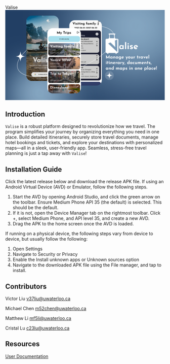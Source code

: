 Valise
![valise banner](mobile/src/main/res/drawable/new_valise_banner.png)

## Introduction
`Valise` is a robust platform designed to revolutionize how we travel. The program simplifies your journey by organizing everything you need in one place. Build detailed itineraries, securely store travel documents, manage hotel bookings and tickets, and explore your destinations with personalized maps—all in a sleek, user-friendly app. Seamless, stress-free travel planning is just a tap away with `Valise`!

## Installation Guide
Click the latest release below and download the release APK file. If using an Android Virtual Device (AVD) or Emulator, follow the following steps.
  1. Start the AVD by opening Android Studio, and click the green arrow on the toolbar. Ensure Medium Phone API 35 (the default) is selected. This should be the default.
  2. If it is not, open the Device Manager tab on the rightmost toolbar. Click +, select Medium Phone, and API level 35, and create a new AVD.
  3. Drag the APK to the home screen once the AVD is loaded.

If running on a physical device, the following steps vary from device to device, but usually follow the following:
  1. Open Settings 
  2. Navigate to Security or Privacy 
  3. Enable the Install unknown apps or Unknown sources option
  4. Navigate to the downloaded APK file using the File manager, and tap to install.


## Contributors
Victor Liu v37liu@uwaterloo.ca

Michael Chen m52chen@uwaterloo.ca

Matthew Li mf5li@uwaterloo.ca

Cristal Lu c23lu@uwaterloo.ca

## Resources
[User Documentation](https://github.com/MatthewLi-UW/Valise/wiki/User-Documentation)
